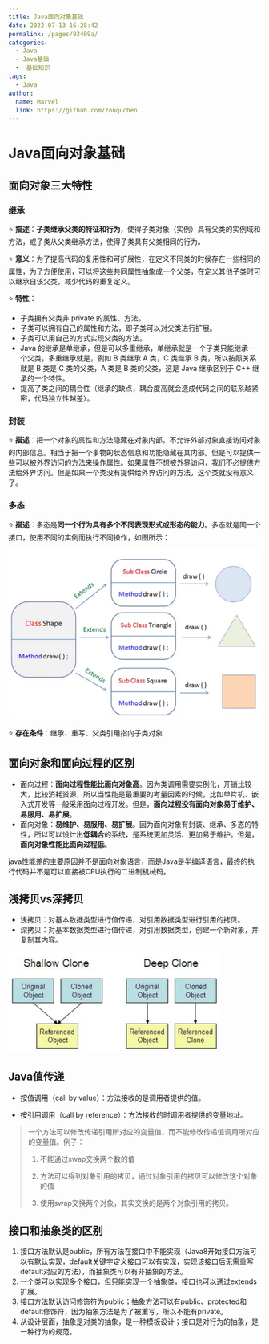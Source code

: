 ```yaml
---
title: Java面向对象基础
date: 2022-07-13 16:28:42
permalink: /pages/93409a/
categories:
  - Java
  - Java基础
  -  基础知识
tags:
  - Java
author: 
  name: Marvel
  link: https://github.com/zouquchen
---
```

# Java面向对象基础

## 面向对象三大特性

### 继承

⭐ **描述**：**子类继承父类的特征和行为**，使得子类对象（实例）具有父类的实例域和方法，或子类从父类继承方法，使得子类具有父类相同的行为。

⭐ **意义**：为了提高代码的复用性和可扩展性，在定义不同类的时候存在一些相同的属性，为了方便使用，可以将这些共同属性抽象成一个父类，在定义其他子类时可以继承自该父类，减少代码的重复定义。

⭐ **特性**：

- 子类拥有父类非 private 的属性、方法。
- 子类可以拥有自己的属性和方法，即子类可以对父类进行扩展。
- 子类可以用自己的方式实现父类的方法。
- Java 的继承是单继承，但是可以多重继承，单继承就是一个子类只能继承一个父类，多重继承就是，例如 B 类继承 A 类，C 类继承 B 类，所以按照关系就是 B 类是 C 类的父类，A 类是 B 类的父类，这是 Java 继承区别于 C++ 继承的一个特性。
- 提高了类之间的耦合性（继承的缺点，耦合度高就会造成代码之间的联系越紧密，代码独立性越差）。

### 封装

⭐ **描述**：把一个对象的属性和方法隐藏在对象内部，不允许外部对象直接访问对象的内部信息。相当于把一个事物的状态信息和功能隐藏在其内部。但是可以提供一些可以被外界访问的方法来操作属性。如果属性不想被外界访问，我们不必提供方法给外界访问。但是如果一个类没有提供给外界访问的方法，这个类就没有意义了。

### **多态**

⭐ **描述**：多态是**同一个行为具有多个不同表现形式或形态的能力**。多态就是同一个接口，使用不同的实例而执行不同操作，如图所示：

![image-20220713203049464](https://raw.githubusercontent.com/zouquchen/Images/main/imgs/%E5%A4%9A%E6%80%81.png)

⭐ **存在条件**：继承、重写、父类引用指向子类对象

## 面向对象和面向过程的区别

- 面向过程：**面向过程性能比面向对象高**。因为类调用需要实例化，开销比较大，比较消耗资源，所以当性能是最重要的考量因素的时候，比如单片机、嵌入式开发等一般采用面向过程开发。但是，**面向过程没有面向对象易于维护、易服用、易扩展**。
- 面向对象：**易维护、易服用、易扩展**。因为面向对象有封装、继承、多态的特性，所以可以设计出**低耦合**的系统，是系统更加灵活、更加易于维护。但是，**面向对象性能比面向过程低**。

java性能差的主要原因并不是面向对象语言，而是Java是半编译语言，最终的执行代码并不是可以直接被CPU执行的二进制机械码。

## 浅拷贝vs深拷贝

- 浅拷贝：对基本数据类型进行值传递，对引用数据类型进行引用的拷贝。
- 深拷贝：对基本数据类型进行值传递，对引用数据类型，创建一个新对象，并复制其内容。

<img src="https://raw.githubusercontent.com/zouquchen/Images/main/imgs/clone.png" alt="image-20220222210050814" style="zoom: 67%;" />

## Java值传递

- 按值调用（call by value）：方法接收的是调用者提供的值。

- 按引用调用（call by reference）：方法接收的时调用者提供的变量地址。

> 一个方法可以修改传递引用所对应的变量值，而不能修改传递值调用所对应的变量值。例子：
>
> 1. 不能通过swap交换两个数的值
>
> 2. 方法可以得到对象引用的拷贝，通过对象引用的拷贝可以修改这个对象的值
>
> 3. 使用swap交换两个对象，其实交换的是两个对象引用的拷贝。

## 接口和抽象类的区别

1. 接口方法默认是public，所有方法在接口中不能实现（Java8开始接口方法可以有默认实现，default关键字定义接口可以有实现，实现该接口后无需重写default对应的方法），而抽象类可以有非抽象的方法。
2. 一个类可以实现多个接口，但只能实现一个抽象类，接口也可以通过extends扩展。
3. 接口方法默认访问修饰符为public；抽象方法可以有public、protected和default修饰符，因为抽象方法是为了被重写，所以不能有private。
4. 从设计层面，抽象是对类的抽象，是一种模板设计；接口是对行为的抽象，是一种行为的规范。
